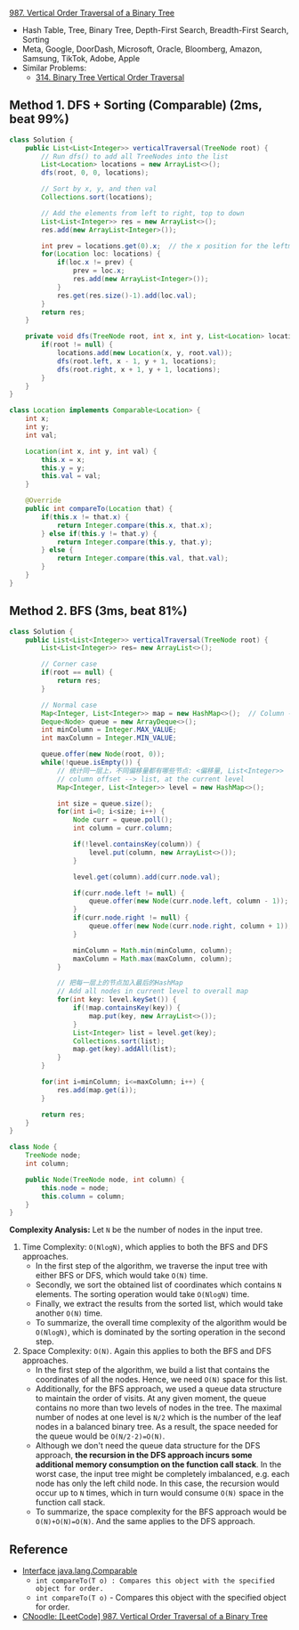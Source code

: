 [987. Vertical Order Traversal of a Binary Tree](https://leetcode.com/problems/vertical-order-traversal-of-a-binary-tree/description/)

* Hash Table, Tree, Binary Tree, Depth-First Search, Breadth-First Search, Sorting
* Meta, Google, DoorDash, Microsoft, Oracle, Bloomberg, Amazon, Samsung, TikTok, Adobe, Apple
* Similar Problems:
  * [314. Binary Tree Vertical Order Traversal](https://leetcode.com/problems/binary-tree-vertical-order-traversal/description/)


## Method 1. DFS + Sorting (Comparable) (2ms, beat 99%)
```java
class Solution {
    public List<List<Integer>> verticalTraversal(TreeNode root) {
        // Run dfs() to add all TreeNodes into the list
        List<Location> locations = new ArrayList<>();
        dfs(root, 0, 0, locations);

        // Sort by x, y, and then val
        Collections.sort(locations);

        // Add the elements from left to right, top to down
        List<List<Integer>> res = new ArrayList<>();
        res.add(new ArrayList<Integer>());

        int prev = locations.get(0).x;  // the x position for the leftmost Location
        for(Location loc: locations) {
            if(loc.x != prev) {
                prev = loc.x;
                res.add(new ArrayList<Integer>());
            }
            res.get(res.size()-1).add(loc.val);
        }
        return res;
    }

    private void dfs(TreeNode root, int x, int y, List<Location> locations) {
        if(root != null) {
            locations.add(new Location(x, y, root.val));
            dfs(root.left, x - 1, y + 1, locations);
            dfs(root.right, x + 1, y + 1, locations);
        }
    }
}

class Location implements Comparable<Location> {
    int x;
    int y;
    int val;

    Location(int x, int y, int val) {
        this.x = x;
        this.y = y;
        this.val = val;
    }

    @Override
    public int compareTo(Location that) {
        if(this.x != that.x) {
            return Integer.compare(this.x, that.x);
        } else if(this.y != that.y) {
            return Integer.compare(this.y, that.y);
        } else {
            return Integer.compare(this.val, that.val);
        }
    }
}
```


## Method 2. BFS (3ms, beat 81%)
```java
class Solution {
    public List<List<Integer>> verticalTraversal(TreeNode root) {
        List<List<Integer>> res= new ArrayList<>();

        // Corner case
        if(root == null) {
            return res;
        }

        // Normal case
        Map<Integer, List<Integer>> map = new HashMap<>();  // Column --> list nodes in this column
        Deque<Node> queue = new ArrayDeque<>();
        int minColumn = Integer.MAX_VALUE;
        int maxColumn = Integer.MIN_VALUE;

        queue.offer(new Node(root, 0));
        while(!queue.isEmpty()) {
            // 统计同一层上，不同偏移量都有哪些节点: <偏移量, List<Integer>>
            // column offset --> list, at the current level
            Map<Integer, List<Integer>> level = new HashMap<>();

            int size = queue.size();
            for(int i=0; i<size; i++) {
                Node curr = queue.poll();
                int column = curr.column;

                if(!level.containsKey(column)) {
                    level.put(column, new ArrayList<>());
                }

                level.get(column).add(curr.node.val);

                if(curr.node.left != null) {
                    queue.offer(new Node(curr.node.left, column - 1));
                }
                if(curr.node.right != null) {
                    queue.offer(new Node(curr.node.right, column + 1));
                }

                minColumn = Math.min(minColumn, column);
                maxColumn = Math.max(maxColumn, column);
            }

            // 把每一层上的节点加入最后的HashMap
            // Add all nodes in current level to overall map
            for(int key: level.keySet()) {
                if(!map.containsKey(key)) {
                    map.put(key, new ArrayList<>());
                }
                List<Integer> list = level.get(key);
                Collections.sort(list);
                map.get(key).addAll(list);
            }
        }

        for(int i=minColumn; i<=maxColumn; i++) {
            res.add(map.get(i));
        }

        return res;
    }
}

class Node {
    TreeNode node;
    int column;

    public Node(TreeNode node, int column) {
        this.node = node;
        this.column = column;
    }
}
```
**Complexity Analysis:**
Let `N` be the number of nodes in the input tree.
1. Time Complexity: `O(NlogN)`, which applies to both the BFS and DFS approaches.
   * In the first step of the algorithm, we traverse the input tree with either BFS or DFS, which would take `O(N)` time.
   * Secondly, we sort the obtained list of coordinates which contains `N` elements. The sorting operation would take `O(NlogN)` time.
   * Finally, we extract the results from the sorted list, which would take another `O(N)` time.
   * To summarize, the overall time complexity of the algorithm would be `O(NlogN)`, which is dominated by the sorting operation in the second step.
2. Space Complexity: `O(N)`. Again this applies to both the BFS and DFS approaches.
   * In the first step of the algorithm, we build a list that contains the coordinates of all the nodes. Hence, we need `O(N)` space for this list.
   * Additionally, for the BFS approach, we used a queue data structure to maintain the order of visits. At any given moment, the queue contains no more than two levels of nodes in the tree. The maximal number of nodes at one level is `N/2` which is the number of the leaf nodes in a balanced binary tree. As a result, the space needed for the queue would be `O(N/2⋅2)=O(N)`.
   * Although we don't need the queue data structure for the DFS approach, **the recursion in the DFS approach incurs some additional memory consumption on the function call stack**. In the worst case, the input tree might be completely imbalanced, e.g. each node has only the left child node. In this case, the recursion would occur up to `N` times, which in turn would consume `O(N)` space in the function call stack.
   * To summarize, the space complexity for the BFS approach would be `O(N)+O(N)=O(N)`. And the same applies to the DFS approach.


## Reference
* [Interface java.lang.Comparable<T>](https://docs.oracle.com/en/java/javase/17/docs/api/java.base/java/lang/Comparable.html)
  * `int compareTo(T o) : Compares this object with the specified object for order.`
  * `int compareTo(T o)` - Compares this object with the specified object for order.
* [CNoodle: [LeetCode] 987. Vertical Order Traversal of a Binary Tree](https://www.cnblogs.com/cnoodle/p/12881028.html)